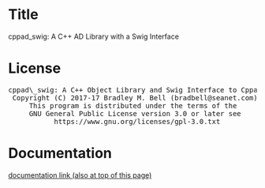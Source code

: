# Title
cppad\_swig: A C++ AD Library with a Swig Interface

# License
<pre>
cppad\_swig: A C++ Object Library and Swig Interface to Cppad
 Copyright (C) 2017-17 Bradley M. Bell (bradbell@seanet.com)
     This program is distributed under the terms of the
     GNU General Public License version 3.0 or later see
           https://www.gnu.org/licenses/gpl-3.0.txt
</pre>

# Documentation
[documentation link (also at top of this page)](
	https://bradbell.github.io/cppad_swig/doc/index.html
)
